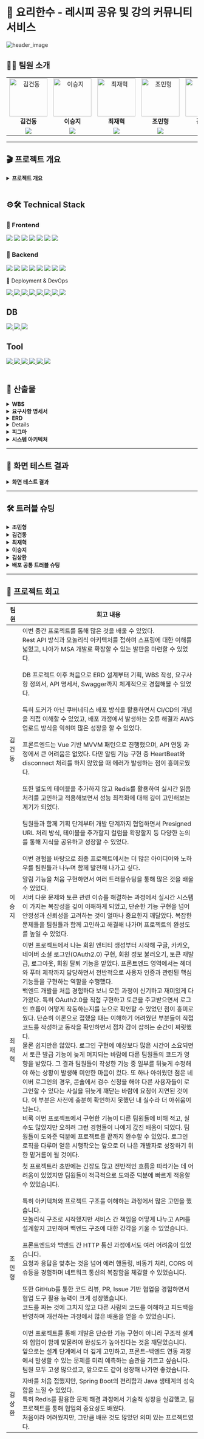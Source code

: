 # 🍳 요리한수 - 레시피 공유 및 강의 커뮤니티 서비스
![header_image](https://github.com/user-attachments/assets/2667d145-c713-4a46-b75f-9b1a7892caa5)
<br>

## 🙋🏻 팀원 소개

<table>
  <tr>
    <!-- 1행: 사진(클릭 가능) + 이름 -->
    <td align="center">
      <a href="https://github.com/astraglus03" target="_blank">
        <img src="https://avatars.githubusercontent.com/astraglus03" width="100px;" alt="김건동"/>
      </a><br />
      <b>김건동</b>
    </td>
    <td align="center">
      <a href="https://github.com/SeungJi20" target="_blank">
        <img src="https://avatars.githubusercontent.com/SeungJi20" width="100px;" alt="이승지"/>
      </a><br />
      <b>이승지</b>
    </td>
    <td align="center">
      <a href="https://github.com/chaserChoi" target="_blank">
        <img src="https://avatars.githubusercontent.com/chaserChoi" width="100px;" alt="최재혁"/>
      </a><br />
      <b>최재혁</b>
    </td>
    <td align="center">
      <a href="https://github.com/jominhyeong97" target="_blank">
        <img src="https://avatars.githubusercontent.com/jominhyeong97" width="100px;" alt="조민형"/>
      </a><br />
      <b>조민형</b>
    </td>
    <td align="center">
      <a href="https://github.com/pure-wa" target="_blank">
        <img src="https://avatars.githubusercontent.com/pure-wa" width="100px;" alt="김상환"/>
      </a><br />
      <b>김상환</b>
    </td>
  </tr>
  <tr>
    <!-- 2행: GitHub 배지 -->
    <td align="center">
      <a href="https://github.com/astraglus03" target="_blank">
        <img src="https://img.shields.io/badge/GitHub_Profile-181717?style=flat-square&logo=github&logoColor=white"/>
      </a>
    </td>
    <td align="center">
      <a href="https://github.com/SeungJi20" target="_blank">
        <img src="https://img.shields.io/badge/GitHub_Profile-181717?style=flat-square&logo=github&logoColor=white"/>
      </a>
    </td>
    <td align="center">
      <a href="https://github.com/chaserChoi" target="_blank">
        <img src="https://img.shields.io/badge/GitHub_Profile-181717?style=flat-square&logo=github&logoColor=white"/>
      </a>
    </td>
    <td align="center">
      <a href="https://github.com/jominhyeong97" target="_blank">
        <img src="https://img.shields.io/badge/GitHub_Profile-181717?style=flat-square&logo=github&logoColor=white"/>
      </a>
    </td>
    <td align="center">
      <a href="https://github.com/pure-wa" target="_blank">
        <img src="https://img.shields.io/badge/GitHub_Profile-181717?style=flat-square&logo=github&logoColor=white"/>
      </a>
    </td>
  </tr>
</table>

---
## 🎬 프로젝트 개요
<details>
  <summary><b>프로젝트 개요</b></summary>
  <details>
  <summary><b>01. 프로젝트 주제</b></summary>
&nbsp;&nbsp;🌟 **[누구나 요리를 배우고, 나누고, 소통하는 All-in-One 요리 플랫폼]**  
&nbsp;&nbsp;레시피 공유, 요리 강의, 커뮤니티를 결합하여  
&nbsp;&nbsp;**자취생·직장인·주부 모두가 즐길 수 있는 요리 생태계 구축**  
</details>

<details>
  <summary><b>02. 프로젝트 소개</b></summary>

&nbsp;&nbsp;🍳 집밥을 하고 싶어도, 막상 “뭘 먹지?”라는 고민은 늘 따라옵니다.  
&nbsp;&nbsp;요리법을 몰라 배달에 의존하거나, 새로운 음식을 배우고 싶지만 접근성이 부족해 포기하는 경우도 많습니다.  

&nbsp;&nbsp;**요리한수**는 이러한 문제를 해결하기 위해 기획된 **All-in-One 요리 플랫폼**입니다.  
&nbsp;&nbsp;- 사용자는 자신만의 레시피를 등록하고, 다른 사람의 레시피를 탐색할 수 있습니다.  
&nbsp;&nbsp;- 검증된 **요리사·자영업자**가 올리는 강의를 통해 체계적인 학습과 실습이 가능합니다.  
&nbsp;&nbsp;- 댓글, 좋아요, 북마크, 채팅과 같은 커뮤니티 기능으로 **요리를 매개로 한 소통**이 활성화됩니다.  

&nbsp;&nbsp;즉, 단순한 레시피 모음이 아니라  
&nbsp;&nbsp;**“배움–공유–수익화”가 선순환되는 플랫폼**으로 자리매김합니다.  

</details>

<details>
  <summary><b>03. 프로젝트 배경 및 필요성</b></summary>

&nbsp;&nbsp;**3-1. 1인가구 증가**  
&nbsp;&nbsp;&nbsp;&nbsp;통계청(KOSIS)에 따르면 한국의 1인가구 비율은 2000년 15.5%에서 2024년 36.1%로 급격히 증가했습니다.  
&nbsp;&nbsp;&nbsp;&nbsp;이는 전통적인 4인가구 중심의 식생활 패턴이 약화되고, **개인 맞춤형 식생활·요리 서비스** 수요가 커지고 있음을 보여줍니다.  
&nbsp;&nbsp;&nbsp;&nbsp;특히 자취생, 신입 직장인 등은 ‘간단하지만 건강한 집밥’을 필요로 하며, 자연스럽게 온라인 기반 요리 플랫폼에 대한 수요가 폭발적으로 증가하고 있습니다.  

<img src="https://github.com/user-attachments/assets/fffbca24-d1e5-4283-8ef4-7140b1ccb147" width="600"/><br>
출처: [KOSIS](https://kosis.kr)  

---

&nbsp;&nbsp;**3-2. 물가 상승 및 소득 정체**  
&nbsp;&nbsp;&nbsp;&nbsp;최근 청년층 초임 임금은 200만~300만 원 구간이 전체의 39.7%를 차지합니다.  
&nbsp;&nbsp;&nbsp;&nbsp;반면 외식비·배달비는 꾸준히 상승하며 ‘배달 한 끼 2만 원 시대’가 도래했습니다.  
&nbsp;&nbsp;&nbsp;&nbsp;따라서 **“가성비 있으면서도 맛있고 건강한 집밥”**을 찾는 수요가 높아지고 있고, 이를 지원하는 **레시피·강의 플랫폼**의 필요성이 커지고 있습니다.  

<img src="https://github.com/user-attachments/assets/231ef3d5-b476-4a09-b272-0ba3d88ec40f" width="600"/><br>
출처: [아시아경제](https://www.asiae.co.kr/article/2025080721464360883)  

---

&nbsp;&nbsp;**3-3. 취업난과 라이프스타일 변화**  
&nbsp;&nbsp;&nbsp;&nbsp;청년층 취업난으로 인한 불안정한 소득 구조는 외식·고급 강의보다는 **저렴하고 실용적인 자기개발 활동**을 선호하게 만듭니다.  
&nbsp;&nbsp;&nbsp;&nbsp;‘요리’는 혼자서도 시작할 수 있고, 결과물이 바로 일상생활에 도움이 된다는 점에서 **취미와 생활을 동시에 충족**할 수 있는 최적의 선택지입니다.  

<img src="https://github.com/user-attachments/assets/2a9e8766-58df-42f3-b729-a11ebd5b515b" width="600"/><br>

---

&nbsp;&nbsp;**3-4. 소통과 커뮤니티에 대한 갈증**  
&nbsp;&nbsp;&nbsp;&nbsp;Z세대와 MZ세대는 ‘혼밥’과 ‘혼술’을 즐기면서도 동시에 **온라인 소통과 정보 공유**에 적극적입니다.  
&nbsp;&nbsp;&nbsp;&nbsp;단순히 요리를 배우는 것을 넘어, **레시피를 공유하고 댓글·채팅을 통해 공감하는 과정**이 하나의 즐거움이 됩니다.  
&nbsp;&nbsp;&nbsp;&nbsp;요리한수는 단순한 레시피 DB가 아니라, **사람을 연결하는 플랫폼**으로서 커뮤니티적 가치를 극대화합니다.  

</details>

<details>
  <summary><b>04. 프로젝트 주요 기능</b></summary>

&nbsp;&nbsp;- 소셜 로그인 (네이버·카카오·구글)  
&nbsp;&nbsp;- 비회원도 열람 가능 (접근성 확대)  
&nbsp;&nbsp;- 강의 등록 시 **관리자 승인제**로 신뢰성 확보  
&nbsp;&nbsp;- 커뮤니티 기능 (댓글, 좋아요, 북마크, 채팅)  

</details>

<details>
  <summary><b>05. 서비스 차별화 전략</b></summary>

&nbsp;&nbsp;- 비회원·회원 모두 접근 가능  
&nbsp;&nbsp;- 검증된 요리사/자영업자 중심의 신뢰성 있는 강의  

</details>

<details>
  <summary><b>06. 기대효과</b></summary>

&nbsp;&nbsp;- 다양한 유저층 유입  
&nbsp;&nbsp;- 지속 가능한 수익 모델  
&nbsp;&nbsp;- 커뮤니티 활성화  
&nbsp;&nbsp;- 콘텐츠 생태계 강화  

</details>

<details>
  <summary><b>07. 향후 계획</b></summary>

&nbsp;&nbsp;- PWA 기반 모바일 최적화  
&nbsp;&nbsp;- 실시간 라이브 강의  
&nbsp;&nbsp;- AI 기반 레시피 추천  

</details>

</details>


<br>

## ⚙️🛠️ Technical Stack
  
### 🎯 Frontend

<a href="https://vuejs.org/" target="_blank"><img src="https://img.shields.io/badge/Vue.js-4FC08D?style=for-the-badge&logo=vue.js&logoColor=white"/></a>
<a href="https://vitejs.dev/" target="_blank"><img src="https://img.shields.io/badge/Vite-646CFF?style=for-the-badge&logo=vite&logoColor=white"/></a>
<a href="https://vuetifyjs.com/" target="_blank"><img src="https://img.shields.io/badge/Vuetify-1867C0?style=for-the-badge&logo=vuetify&logoColor=white"/></a>
<a href="https://pinia.vuejs.org/" target="_blank"><img src="https://img.shields.io/badge/Pinia-FFD859?style=for-the-badge&logo=vue.js&logoColor=black"/></a>
<a href="https://router.vuejs.org/" target="_blank"><img src="https://img.shields.io/badge/Vue_Router-35495E?style=for-the-badge&logo=vue.js&logoColor=white"/></a>
<a href="https://axios-http.com/" target="_blank"><img src="https://img.shields.io/badge/Axios-5A29E4?style=for-the-badge&logo=axios&logoColor=white"/></a>
<a><img src="https://img.shields.io/badge/JavaScript-ES6+-F7DF1E?style=for-the-badge&logo=javascript&logoColor=black"/></a>

### 🚀 Backend

<a href="https://spring.io/projects/spring-boot" target="_blank"><img src="https://img.shields.io/badge/SpringBoot-6DB33F?style=for-the-badge&logo=springboot&logoColor=white"/></a>
<a href="https://spring.io/projects/spring-data-jpa" target="_blank"><img src="https://img.shields.io/badge/Spring_Data_JPA-007396?style=for-the-badge&logo=hibernate&logoColor=white"/></a>
<a href="https://spring.io/projects/spring-security" target="_blank"><img src="https://img.shields.io/badge/Spring_Security-6DB33F?style=for-the-badge&logo=springsecurity&logoColor=white"/></a>
<a><img src="https://img.shields.io/badge/JWT-000000?style=for-the-badge&logo=jsonwebtokens&logoColor=white"/></a>
<a><img src="https://img.shields.io/badge/STOMP/WebSocket-FF6B6B?style=for-the-badge&logo=socket.io&logoColor=white"/></a>
<a href="https://aws.amazon.com/s3/" target="_blank"><img src="https://img.shields.io/badge/AWS_S3-569A31?style=for-the-badge&logo=amazons3&logoColor=white"/></a>
<a><img src="https://img.shields.io/badge/Lombok-BC4521?style=for-the-badge&logo=java&logoColor=white"/></a>
<a href="https://gradle.org/" target="_blank"><img src="https://img.shields.io/badge/Gradle-02303A?style=for-the-badge&logo=gradle&logoColor=white"/></a>

🚀 Deployment & DevOps
<div> <a href="https://aws.amazon.com/ec2/" target="_blank"> <img src="https://img.shields.io/badge/AWS%20EC2-FF9900?style=for-the-badge&logo=amazonec2&logoColor=white"/> </a> <a href="https://aws.amazon.com/rds/" target="_blank"> <img src="https://img.shields.io/badge/AWS%20RDS-527FFF?style=for-the-badge&logo=amazonrds&logoColor=white"/> </a> <a href="https://aws.amazon.com/s3/" target="_blank"> <img src="https://img.shields.io/badge/AWS%20S3-569A31?style=for-the-badge&logo=amazons3&logoColor=white"/> </a> <a href="https://aws.amazon.com/cloudfront/" target="_blank"> <img src="https://img.shields.io/badge/AWS%20CloudFront-8C4FFF?style=for-the-badge&logo=amazonaws&logoColor=white"/> </a> <a href="https://nginx.org/" target="_blank"> <img src="https://img.shields.io/badge/Nginx-009639?style=for-the-badge&logo=nginx&logoColor=white"/> </a> <a href="https://github.com/features/actions" target="_blank"> <img src="https://img.shields.io/badge/GitHub%20Actions-2088FF?style=for-the-badge&logo=githubactions&logoColor=white"/> </a> <a href="https://www.docker.com/" target="_blank"> <img src="https://img.shields.io/badge/Docker-2496ED?style=for-the-badge&logo=docker&logoColor=white"/> </a> <a href="https://swagger.io/" target="_blank"> <img src="https://img.shields.io/badge/Swagger-85EA2D?style=for-the-badge&logo=swagger&logoColor=black"/> </a> </div>

<h2>DB</h2>

<a href="https://mariadb.org" target="_blank"> <img src="https://img.shields.io/badge/MariaDB-003545?style=for-the-badge&logo=mariadb&logoColor=white"/> </a> 
<a href="https://www.mysql.com/" target="_blank"> <img src="https://img.shields.io/badge/MySQL-4479A1?style=for-the-badge&logo=mysql&logoColor=white"/> </a>
<a href="https://redis.io/" target="_blank"> <img src="https://img.shields.io/badge/Redis-DC382D?style=for-the-badge&logo=redis&logoColor=white"/> </a>

<h2>Tool</h2>

<div> <!-- 협업 및 관리 툴 --> 
  <a href="https://github.com" target="_blank"> <img src="https://img.shields.io/badge/GitHub-181717?style=for-the-badge&logo=github&logoColor=white"/> </a> 
  <a href="https://discord.com" target="_blank"> <img src="https://img.shields.io/badge/Discord-5865F2?style=for-the-badge&logo=discord&logoColor=white"/> </a> 
  <a href="https://www.notion.so" target="_blank"> <img src="https://img.shields.io/badge/Notion-000000?style=for-the-badge&logo=notion&logoColor=white"/> </a> 
  <a href="https://www.figma.com" target="_blank"> <img src="https://img.shields.io/badge/Figma-F24E1E?style=for-the-badge&logo=figma&logoColor=white"/> </a> 
  <a href="https://www.erdcloud.com" target="_blank"> <img src="https://img.shields.io/badge/ERD%20Cloud-4285F4?style=for-the-badge&logo=googlecloud&logoColor=white"/> </a> 
  <a href="https://www.postman.com/" target="_blank"> <img src="https://img.shields.io/badge/Postman-FF6C37?style=for-the-badge&logo=postman&logoColor=white"/> </a> 
</div>
</details>


<br>



## 📂 산출물
<details>
  <summary><b>WBS</b></summary>
  <a href='https://docs.google.com/spreadsheets/d/1UsaqCAM9-1V2rr0dIufYZtAmWtn-mnH4Uthqad71YM8/edit?gid=1345536888#gid=1345536888' style="text-decoration: none; color: inherit;">📄 WBS 바로가기</a>
  <br>
  <img width="1710" height="873" alt="스크린샷 2025-08-25 오후 2 28 50" src="https://github.com/user-attachments/assets/40727227-3e5f-4da2-adfc-abd5e5f11bea" />
</details>

<details>
  <summary><b>요구사항 명세서</b></summary>
  <a href='https://docs.google.com/spreadsheets/d/1UsaqCAM9-1V2rr0dIufYZtAmWtn-mnH4Uthqad71YM8/edit?gid=2045131748#gid=2045131748' style="text-decoration: none; color: inherit;">📄 요구사항 명세서 바로가기</a>
  <br>
  <img width="1708" height="869" alt="스크린샷 2025-08-25 오후 2 30 20" src="https://github.com/user-attachments/assets/ff3ab3dd-7685-4c48-b3dc-b0429a650ebc" />
</details>

<details>
  <summary><b>ERD</b></summary>
  <a href='https://www.erdcloud.com/d/25tEnmWT48D4MufsZ' style="text-decoration: none; color: inherit;">📄 ERD 바로가기</a>
  <br>
  <img width="5040" height="2242" alt="요리한수 (1)" src="https://github.com/user-attachments/assets/895e27f9-4b0b-49ed-8201-1fc9e191770a" />

  <a href="https://www.erdcloud.com/...">
</details>

<details>
  <summary><b>프로젝트 기획서 및 API명세서</b></summary>
  <a href='https://tranquil-fuchsia-64e.notion.site/25a7cd1f5ed980b9ab40e6897bc980e1?source=copy_link' style="text-decoration: none; color: inherit;">📄 프로젝트 기획서 바로가기</a>
</details>

<details>
  <summary><b>피그마</b></summary>
  <a href='https://www.figma.com/design/0r1vmACeBTegtlH9OHZaMn/%EC%9A%94%EB%A6%AC%ED%95%9C%EC%88%98?node-id=0-1&t=eIxg72ONjSulXOTA-1' style="text-decoration: none; color: inherit;">🎨 피그마 바로가기</a>
</details>

<details>
  <summary><b>시스템 아키텍처</b></summary>

<img width="900" alt="시스템 아키텍처" src="https://github.com/user-attachments/assets/6a0b09ef-e692-4e70-aecf-91aa6212cca4" />

</details>

---

## 🧾 화면 테스트 결과
<details> 
  <summary><b> 화면 테스트 결과</b></summary>
  
  <details> 
    <summary>관리자</summary>
    <details>
      <summary>관리자 대시보드 조회</summary>
      <img src="https://github.com/user-attachments/assets/41ff8758-e02d-4b51-87f0-a9613e561fa3" alt="대시보드 조회" width="800"/>
    </details>
    <details>
      <summary>강의 관리</summary>
      <img src="https://github.com/user-attachments/assets/5d3477b6-0e37-483d-95be-41b61f83dcd8" alt="강의 승인" width="800"/>
    </details>
    <details>
      <summary>사용자 관리</summary>
      <img src="https://github.com/user-attachments/assets/45791e70-42db-4afe-bd7f-c6ea1ce7d148" alt="사용자 관리" width="800"/>
    </details>
    <details>
      <summary>신고 목록 조회</summary>
      <img src="https://github.com/user-attachments/assets/3d6c2815-2018-48ee-ad9b-96ddabdeb73f" alt="신고 목록 조회" width="800"/>
    </details>
    <details>
      <summary>신고 승인</summary>
      <img src="https://github.com/user-attachments/assets/a96a85f6-ef1b-4433-b633-9e791be4d525" alt="신고 승인" width="800"/>
    </details>
    <details>
      <summary>신고 반려</summary>
      <img src="https://github.com/user-attachments/assets/23229d2a-55b9-4d31-bd58-c002bd33aad5" alt="신고 반려" width="800"/>
    </details>
    <details>
      <summary>공지사항 등록</summary>
      <img src="https://github.com/user-attachments/assets/80aed914-6a5e-4a38-9529-4f2e426443fd" alt="공지사항 등록" width="800"/>
    </details>
    <details>
      <summary>공지사항 수정</summary>
      <img src="https://github.com/user-attachments/assets/9be9ae10-6985-4e9d-ab7e-c02cc662ba4f" alt="공지사항 수정" width="800"/>
    </details>
    <details>
      <summary>공지사항 삭제</summary>
      <img src="https://github.com/user-attachments/assets/42c943cb-b560-4b7d-8652-28fb4f49879f" alt="공지사항 삭제" width="800"/>
    </details>
  </details>
  
  <details>
    <summary>회원</summary>
    <details>
      <summary>구글 로그인</summary>
      <img src="https://github.com/user-attachments/assets/9b3e00f5-db75-4f99-9765-e24e29ef7ed5" alt="구글 로그인" width="800"/>
    </details>
    <details>
      <summary>카카오 로그인</summary>
      <img src="https://github.com/user-attachments/assets/1da92211-524d-4757-85b9-df36ac299762" alt="카카오 로그인" width="800"/>
    </details>
    <details>
      <summary>네이버 로그인</summary>
      <img src="https://github.com/user-attachments/assets/60be89d0-6816-46db-b573-c7824336f93b" alt="네이버 로그인" width="800"/>
    </details>
    <details>
      <summary>토큰 리프레시</summary>
      <img src="https://github.com/user-attachments/assets/fcf6f11b-1f5d-48e2-8227-e8cce13be663" alt="토큰 리프레시(새로고침)" width="800"/>
    </details>
    <details>
      <summary>로그아웃</summary>
      <img src="https://github.com/user-attachments/assets/2cb3cc94-2dee-4314-a10c-84a47ca13d98" alt="로그아웃" width="800" />
    </details>
    <details>
      <summary>회원 추가 정보 입력</summary>
      <img src="https://github.com/user-attachments/assets/494d9bde-83ec-4e76-8386-8f100fdad71c" alt="추가 정보 입력 (일반)" width="800" />
      <img src="https://github.com/user-attachments/assets/7838734c-e129-45da-98de-7f23cc1435ff" alt="추가 정보 입력 (종사자)" width="800" />
      <img src="https://github.com/user-attachments/assets/a483bbc9-0f81-47f4-8d89-74af612b9bfd" alt="추가 정보 입력 (자영업자)" width="800" />
    </details>
    <details>
      <summary>프로필 조회</summary>
      <img width="1435" height="73" alt="헤더 프로필 조회" src="https://github.com/user-attachments/assets/999096b2-8525-4712-b040-4caddff2db7e" />
      <img width="800" alt="프로필 조회 응답 결과" src="https://github.com/user-attachments/assets/57d269e0-73b3-4baa-a68a-1cef87bd4a8a" />
    </details>
    <details>
      <summary>현재 사용자 정보 조회</summary>
      <img width="676" height="401" alt="user_me_회원_조회(일반)" src="https://github.com/user-attachments/assets/cfec4ba4-b983-4321-a07d-6bc7420764db" />
      <img width="591" height="583" alt="user_me_회원_조회(종사자)" src="https://github.com/user-attachments/assets/56605858-2e7e-4be4-8bb1-d407ef9a23f7" />
      <img width="537" height="545" alt="user_me_회원_조회(자영업자)" src="https://github.com/user-attachments/assets/f4a293e7-0a17-4d77-80c1-441187d43ad5" />
    </details>
    <details>
      <summary>회원 탈퇴</summary>
      <img src="https://github.com/user-attachments/assets/f23719fc-7f7c-462d-961f-5b92ce29dd4b" alt="회원 탈퇴" width="800" />
    </details>
    <details>
      <summary>탈퇴 회원 복구</summary>
      <img src="https://github.com/user-attachments/assets/97828deb-0edc-4cdb-8ec8-9b1405b52658" alt="회원 복구" width="800" />
    </details>
  </details>

  <details> 
    <summary>채팅</summary>
    <details>
      <summary>채팅방 생성 및 채팅방 목록 이동</summary>
      `POST /chat/room/create`
      <img src="https://github.com/user-attachments/assets/22d5a80e-4f88-4b0e-81e7-bbaf0352ba47" alt="채팅방 생성" width="1000"/>
    </details>
    <details>
      <summary>실시간 메시지 전송</summary>
      `/app/chat-rooms/{roomId}/chat-message`
      <img src="https://github.com/user-attachments/assets/fdeb4c3b-a8ad-48f2-9e7b-ef26c3a4af2f" alt="실시간 메시지 전송" width="1000"/>
    </details>
    <details>
      <summary>파일 업로드</summary>
      `POST /chat/room/{roomId}/upload`
      <img src="https://github.com/user-attachments/assets/47f59838-b70c-49ae-9be2-46e7c58e1354" alt="파일 업로드" width="1000"/>
    </details>
    <details>
      <summary>채팅방 이름 수정</summary>
      `PATCH /chat/room/{roomId}/name`
      <img src="https://github.com/user-attachments/assets/b8eaec8d-d50e-4e64-a7ec-da7c61e90d1f" alt="채팅방 이름 수정" width="1000"/>
    </details>
    <details>
      <summary>채팅방 나가기</summary>
      `DELETE /chat/room/{roomId}/leave`
      <img src="https://github.com/user-attachments/assets/34649cb5-9d89-4c25-9bab-e7dc0f6e2880" alt="채팅방 나가기" width="1000"/>
    </details>


  </details>
  
  <details>
    <summary>댓글</summary>
    <details>
      <summary>댓글 생성</summary>
      `POST /post/comment/create`
      <img src="https://github.com/user-attachments/assets/8c3fd6cf-2bd5-4973-8a5a-9ecbed3d8344" alt="댓글 생성" width="600"/>
    </details>
    <details>
      <summary>댓글 목록 조회</summary>
      `GET /post/comment/list/{postId}`
      <img src="https://github.com/user-attachments/assets/282aa1ea-27da-4d72-8c7b-baf4a1e7f640" alt="댓글 목록조회" width="600"/>
    </details>
    <details>
      <summary>댓글 수정</summary>
      `PATCH /post/comment/update/{commentId}`
      <img src="https://github.com/user-attachments/assets/f19424e0-cc6f-47fc-887a-c43f51c8d39f" alt="댓글 수정" width="600"/>
    </details>
    <details>
      <summary>댓글 삭제</summary>
      `DELETE /post/comment/delete/{commentId}`
      <img src="https://github.com/user-attachments/assets/0dce6c2d-61f2-4193-8513-af899ed68f78" alt="댓글 삭제" width="600"/>
    </details>
  </details>

  <details> 
    <summary>좋아요</summary>
    <details>
      <summary>게시글 좋아요 토글</summary>
      `POST /api/interactions/posts/{postId}/likes`
      <img src="https://github.com/user-attachments/assets/33289823-786b-44b6-ae33-824cce064548" alt="게시글 좋아요 토글" width="600"/>
    </details>
    <details>
      <summary>강의 좋아요 토글</summary>
      `POST /api/interactions/lectures/{lectureId}/likes`
      <img src="https://github.com/user-attachments/assets/6dc33e26-2a78-4480-9681-9c08551ea55a" alt="강의 좋아요 토글" width="600"/>
    </details>
  </details>
  
  <details>
    <summary>북마크</summary>
    <details>
      <summary>게시글 북마크 토글</summary>
      `POST /api/interactions/posts/{postId}/bookmarks`
      <img src="https://github.com/user-attachments/assets/33289823-786b-44b6-ae33-824cce064548" alt="북마크 토글" width="600"/>
    </details>
  </details>
  
  <details>
    <summary>조회수</summary>
    <details>
      <summary>게시글 조회수 증가</summary>
      `POST /api/interactions/posts/{postId}/views`
      <img src="https://github.com/user-attachments/assets/45a56af0-831c-4965-abe8-45bc5a7927c9" alt="조회수 증가" width="600"/>
    </details>
  </details>
  
  <details>
    <summary>강의</summary>
    <details>
      <summary>강의 등록</summary>
      <img src="https://github.com/user-attachments/assets/11af95c1-de26-42ad-b0ba-20a412e64e8e" alt="강의 등록" width="600"/>
    </details>
    <details>
      <summary>강의 수정</summary>
      <img src="https://github.com/user-attachments/assets/7aa176e0-dce7-4758-bd75-4be53f4aaaec" alt="강의 수정" width="600"/>
    </details>
    <details>
      <summary>강의 목록 조회</summary>
      <img width="1069" height="1631" alt="localhost_3000_lectures (2)" src="https://github.com/user-attachments/assets/8bca739d-608d-4d52-8de3-f3b66174901f" />
    </details>
    <details>
      <summary>강의 상세 조회</summary>
      <img width="1069" height="3411" alt="localhost_3000_lectures_db09a8db-b186-48b1-8f86-489f9a249fa1" src="https://github.com/user-attachments/assets/ca737063-d3f9-40c1-8b37-43203d84d938" />
      <img src="https://github.com/user-attachments/assets/ad7f5a2c-a8b3-4450-9e41-032c79c8a206" alt="공유하기" width="600"/>
    </details>
    <details>
      <summary>강의 삭제</summary>
      <img src="https://github.com/user-attachments/assets/bbd82053-d8d5-482d-9ddf-b938c2a263ca" alt="강의 삭제" width="600"/>
    </details>
    <details>
      <summary>리뷰 기능</summary>
      <img src="https://github.com/user-attachments/assets/1e3f9f39-038e-446f-a234-14203b385a8f" alt="리뷰 기능" width="600"/>
    </details>
    <details>
      <summary>Q&A 기능</summary>
      <img src="https://github.com/user-attachments/assets/76af1270-2b5c-473f-b62e-8560b5ad600f" alt="Q&A 기능" width="600"/>
    </details>
  </details>

  <details> 
    <summary>마이페이지</summary>
    <details>
      <summary>프로필 조회</summary>
      <img src="https://github.com/user-attachments/assets/278a4f71-00fc-444e-a7ab-a0f54c9672f8" alt="프로필조회" width="800"/>
    </details>
    <details>
      <summary>프로필 수정</summary>
      <img src="https://github.com/user-attachments/assets/2b916394-cb23-44f8-8db6-0421aef608cb" alt="프로필수정" width="800"/>
    </details>
    <details>
      <summary>프로필 이미지 업로드</summary>
      <img src="https://github.com/user-attachments/assets/85002921-607f-4414-8220-dceb7e3f69e1" alt="프로필이미지업로드" width="800"/>
    </details>
    <details>
      <summary>내 게시글 목록 조회</summary>
      <img src="https://github.com/user-attachments/assets/9c6fd8a2-fbf9-44bb-aa4e-397c1316262e" alt="내게시글목록조회" width="800"/>
    </details>
    <details>
      <summary>내 강의 목록 조회</summary>
      <img width="1918" height="963" alt="image" src="https://github.com/user-attachments/assets/57809314-68af-4e0d-9f00-12b1674e631f" />
    </details>
    <details>
      <summary>내 북마크한 게시글 목록 조회</summary>
      <img src="https://github.com/user-attachments/assets/7b98888f-4210-4806-870c-74914e535928" alt="내북마크한게시글목록조회" width="800"/>
    </details>
    <details>
      <summary>내가 좋아요한 게시글 목록 조회</summary>
      <img src="https://github.com/user-attachments/assets/9398e977-7fce-4f30-b1f4-7942952d8d3d" alt="내가좋아요한게시글목록조회" width="800"/>
    </details>
  </details>
  
<details>
  <summary>알림</summary>

  <details>
    <summary>회원가입 승인 시 알림</summary>
    <img src="https://github.com/user-attachments/assets/a48ebab6-90c5-4c24-894e-8898192a6dba" alt="회원가입-승인-시-알림" width="600"/>

  </details>

  <details>
    <summary>공지사항 등록 시 알림</summary>
    <img src="https://github.com/user-attachments/assets/f282ec69-9d20-4c8c-b01b-e6858989b8d7" alt="공지사항-작성-시-알림" width="600"/>
  </details>

  <details>
    <summary>게시글 댓글 시 알림</summary>
    <img src="https://github.com/user-attachments/assets/7cec0090-6571-425d-ae10-0809b4cd772e" alt="게시글 댓글-시-알림" width="600"/>


  </details>

  <details>
    <summary>게시글 답글 시 알림</summary>
    <img src="https://github.com/user-attachments/assets/d8cbcb8c-7299-4caa-9d86-55c9f525bfa6" alt="게시글 답글-시-알림" width="600"/>

  </details>

  <details>
    <summary>강의 결제 성공 시 알림</summary>
    <img src="https://github.com/user-attachments/assets/b9644176-69cc-4bfd-91f2-ca60f0adcfdb" alt="강의 결제-성공-시-알림" width="600"/>

  </details>

  <details>
    <summary>강의 Q&A 시 알림</summary>
    <img src="https://github.com/user-attachments/assets/5645ca3f-c55e-4489-a6ed-1380b1f2fa59" alt="강의 Q&A-시-알림" width="600"/>
  </details>
</details>

  <details> 
    <summary>게시글</summary>
    <details>
      <summary>게시글 생성</summary>
      `POST /api/posts`
      <img src="https://github.com/user-attachments/assets/dfa394b0-0d95-491f-b4bd-238a97563e20" alt="게시글생성" width="800"/>
    </details>
    <details>
      <summary>게시글 상세 조회</summary>
      `GET /api/posts/{postId}`
      <img src="https://github.com/user-attachments/assets/abd90174-9b2f-4d0f-a9f7-04d348de09a2" alt="게시글상세조회" width="800"/>
    </details>
    <details>
      <summary>게시글 수정</summary>
      `PUT /api/posts/{postId}`
      <img src="https://github.com/user-attachments/assets/0ca89557-ed4e-40af-a0a1-e33e2e54cfad" alt="게시글수정" width="800"/>
    </details>
    <details>
      <summary>게시글 삭제</summary>
      `DELETE /api/posts/{postId}`
      <img src="https://github.com/user-attachments/assets/b636eb09-fe96-4647-99f4-236d68843ab5" alt="게시글삭제" width="800"/>
    </details>
    <details>
      <summary>게시글 목록 조회</summary>
      `GET /api/posts`
      <img src="https://github.com/user-attachments/assets/07e1155c-6686-4cfd-86d9-13ad7acc095b" alt="게시글삭제" width="800"/>
    </details>
  </details>
  <details>
    <summary>결제</summary>
    <details>
      <summary>결제 확인</summary>
      <img src="https://github.com/user-attachments/assets/26226052-dd93-40d1-885b-720fb0242a2f" alt="강의 결제" width="800"/>
    </details>
    <details>
      <summary>장바구니 담기</summary>
      <img src="https://github.com/user-attachments/assets/644610c8-4cd9-4b6d-af57-6b95c410941e" alt="장바구니 기능" width="800"/>
    </details>
  </details>
  <details>
    <summary>신고</summary>
    <details>
      <summary>신고 생성</summary>
      <img width="1919" height="1035" alt="image" src="https://github.com/user-attachments/assets/904ad9d5-ac0d-4c91-870f-a901967966b7" />
      <img width="1919" height="1072" alt="image" src="https://github.com/user-attachments/assets/f9966aa1-92d1-4345-be99-d52dab0247bd" />
    </details>
  </details>
</details>

---

## 🛠️ 트러블 슈팅

  <details>
    <summary><b>조민형</b></summary>
     <details>
    <summary><b>강의 등록 시 순환참조 이슈</b></summary>

  ### 🔎 발생 이슈
  - 강의 등록 시 `Lecture`와 `ingredients`, `steps`를 DTO → Entity로 변환하는 과정에서 **순환참조 오류** 발생  

  ### 🧩 원인 분석
  - `Lecture.builder()` 안에서 아직 완전히 생성되지 않은 `Lecture`를 `ingredients`, `steps`에 동시에 넣으려다 보니 JPA가 순환 구조로 인식  

  ### 🛠️ 해결 방법
  - Controller에서 multipart 요청을 분리 처리  
  - Service 계층에서 순차적으로 저장 흐름 적용  
    1. `Lecture` 엔티티 먼저 저장  
    2. 저장된 `Lecture`를 기반으로 `ingredients` 목록 변환 후 저장  
    3. `steps` 목록 변환 후 저장  
    4. 썸네일 이미지는 S3 업로드 후 `Lecture`에 업데이트  

  ### ✅ 최종 결과
  - 순환참조 문제 제거  
  - 엔티티 저장 책임이 명확하게 분리되어 구조가 깔끔해짐  

  </details>

  <details>
    <summary><b>토스 결제 연동 시 흐름 정리</b></summary>

  ### 🔎 발생 이슈
  - 결제 시 주문 등록 → 결제창 호출 → 결제 승인 과정이 불명확해 구현 중 오류 발생  

  ### 🧩 원인 분석
  - 프론트에서 결제 요청 시 `orderId`, `amount`, `lectureIds`를 백엔드로 전달하는 로직 혼동  
  - 결제 승인(confirm) 단계에서 토스 API 호출 구조가 직관적이지 않음  

  ### 🛠️ 해결 방법
  1. **사전 주문 저장** (`POST /purchase/prepay`)  
     - `orderId`, `amount`, `lectureIds`를 DB에 저장  
  2. **토스 결제창 호출** (프론트)  
     - `TossPayments.requestPayment()` 사용  
  3. **결제 승인 요청** (`POST /purchase/confirm`)  
     - 성공 시 전달되는 `paymentKey`, `orderId`, `amount`를 이용해 백엔드에서 토스 API 호출 → 승인 처리  

  ### ✅ 최종 결과
  - 결제 흐름이 `사전 저장 → 결제창 호출 → 승인`으로 명확하게 정리됨  
  - 프론트/백엔드 역할이 분리되어 유지보수성과 가독성이 개선됨  

  </details>
  </details>


  <details>
    <summary><b>김건동</b></summary>
      <details>
    <summary><b>채팅 모듈 – 실시간 읽음 처리 문제</b></summary>

  ### 🔎 발생 이슈
  - 채팅 메시지는 실시간 송수신이 가능했지만, 상대방이 읽었는지는 새로고침해야 목록에 반영됨  

  ### 🧩 원인 분석
  - 읽음 처리 테이블만 사용하여, **실시간 온라인 채널 구독**과 **읽음 갱신 로직**이 누락됨  

  ### 🛠️ 해결 방법
  - 읽음 처리 테이블 삭제  
  - 메시지, 채팅 참여자, 채팅 온라인 참여자 **3개 채널 구독**  
  - 참여자 채널에 *마지막 읽은 메시지 ID* 저장  
  - 클라이언트 로컬에서 메시지 ID와 비교하여 **UnreadCount** 계산  
  - 상대방 온라인 진입 시 카운트 감소 & Redis 상태 동기화  
  - 채팅방 퇴장 시 마지막 읽음 ID 갱신  

  ### ✅ 최종 결과
  - 새로고침 없이도 읽음 여부가 실시간 반영  
  - Redis와 DB 간 상태가 안정적으로 일치  

  </details>

  <details>
    <summary><b>채팅 모듈 – 1:1 채팅 읽음 처리 오류</b></summary>

  ### 🔎 발생 이슈
  - 1:1 채팅에서 메시지를 내가 보내든, 상대방이 보내든 항상 읽음 처리됨  

  ### 🧩 원인 분석
  - 마지막 읽음 ID를 실시간 POST로 즉시 갱신 → 송신 시점마다 **항상 읽음 처리**  

  ### 🛠️ 해결 방법
  - 메시지, 참여자, 온라인 참여자 **3개 채널 구독**  
  - 이벤트 기반으로만 마지막 읽음 ID 갱신  
  - 로컬에서 마지막 ID를 기준으로 UnreadCount 계산  

  ### ✅ 최종 결과
  - 송신자/수신자 구분 없이 올바른 읽음 처리  
  - 그룹 채팅으로도 확장 가능한 구조 확보  

  </details>

  <details>
    <summary><b>채팅 모듈 – 파일 업로드 처리 문제</b></summary>

  ### 🔎 발생 이슈
  - STOMP 메시지 전송 시 파일 자체 업로드 시도 → 구조적 한계로 오류 발생  

  ### 🧩 원인 분석
  - STOMP는 문자열 전송 전용  
  - 파일과 메시지를 동시에 처리하려다 비효율 발생  

  ### 🛠️ 해결 방법
  - 프론트에서 **Presigned URL** 발급받아 S3 업로드  
  - 업로드 완료 후 URL을 백엔드에 전달  
  - 메시지에는 해당 URL만 문자열로 저장  

  ### ✅ 최종 결과
  - 파일 업로드와 메시지 전송이 안정적으로 분리  
  - STOMP는 메시지 전송 전용으로 단순화  
  - REST API를 통한 업로드로 UX와 효율성 개선  

  </details>
  </details>
 



  
  <details>
    <summary><b>최재혁</b></summary>
      <details>
        <summary><b>OAuth 플로우 선택과 최초 구현 난항</b></summary>

  ### 🔎 발생 이슈
  - 소셜 로그인 방식을 어디서부터 어떻게 붙여야 할지 모호.
  - oauth2-client 전면 사용 vs 프론트 인가코드 수신 후 백엔드가 토큰 교환 방식 중 선택 필요.
  
  ### 🧩 원인 분석
  - 팀 프론트가 이미 인가코드를 받도록 설계. 백엔드가 code로 토큰 교환 및 프로필 조회를 책임지는 형태가 팀 구조와 배포 동선상 가장 단순.
  - 각 공급자마다 토큰/프로필 엔드포인트, 파라미터 명세가 상이.
  
  ### 🛠️ 해결 방법
  - 전략: AuthorizationCode → Token → Profile → 내부 JWT 파이프라인을 공통 인터페이스로 추상화.
  - OAuthClient 인터페이스 + GoogleClient, KakaoClient, NaverClient 구현체.
  - 공급자별 tokenUri, profileUri, clientId/secret, redirectUri를 application-*.yml에 분리.
  - 공통 DTO: OAuthUserProfile { provider, providerUserId, email?, name? }
  - 식별 키는 provider + providerUserId를 1차로, email은 보조로 사용.
  
  ### ✅ 최종 결과
  - 프론트/백 분리 구조 유지하면서도 백엔드의 공통 파이프라인으로 공급자 추가가 쉬워짐.
  - 신규 공급자 테스트 시 구현 범위가 명확해지고 회귀 리스크 감소.

      </details>

      <details>
        <summary><b>프로필 조회 스펙 차이로 매핑 오류</b></summary>

  ### 🔎 발생 이슈
  - 토큰은 받았는데 사용자 정보가 null로 매핑되거나, 키 경로가 달라 NPE 발생.
  
  ### 🧩 원인 분석
  - 각 공급자 응답 스키마 차이:
    - Google: GET `https://www.googleapis.com/oauth2/v3/userinfo` 헤더 Authorization: Bearer {access_token}
      - 응답 예: { "id": "...", "email": "...", "name": "..." }
    - Kakao: GET `https://kapi.kakao.com/v2/user/me`
      - 응답 예: { "id": 12345, "kakao_account": { "email": "...", "profile": {"nickname": "..."} } }
    - Naver: GET `"https://openapi.naver.com/v1/nid/me`
      - 응답 예: { "resultcode":"00", "message":"success", "response": {"id":"...", "email":"...", "name":"..."} }
  
  ### 🛠️ 해결 방법
  - 전략: AuthorizationCode → Token → Profile → 내부 JWT 파이프라인을 공통 인터페이스로 추상화.
  - OAuthService 인터페이스 + GoogleService, KakaoService, NaverService 구현체.
  - 공급자별 tokenUri, clientId/secret, redirectUri를 application-*.yml에 분리.
  - 소셜 별 DTO 분리: GoogleProfileDto, KakaoProfileDto, NaverProfileDto
  
  ### ✅ 최종 결과
  - 프론트/백 분리 구조 유지하면서도 백엔드의 공통 파이프라인으로 공급자 추가가 쉬워짐.
  - 신규 공급자 테스트 시 구현 범위가 명확해지고 회귀 리스크 감소.

      </details>

      <details>
        <summary><b>회원 탈퇴 API 403 발생</b></summary>

  ### 🔎 발생 이슈
  - 공식 문서대로 “공급자 탈퇴 API”를 호출했으나 403 권한 오류.
  - 우리 서버에서 발급한 JWT를 Authorization에 넣었더니 공급자 API가 인식 못함.
  
  ### 🧩 원인 분석
  - 공급자 API는 공급자 액세스 토큰을 요구. 내부 JWT는 외부 API에서 무용.
  - 또한 실제 서비스 요구사항 상 “정말 공급자 연결 해제까지 해야 하는가”가 모호.
  
  ### 🛠️ 해결 방법
  - 서비스 정책 합의: 외부 연결 해제 대신 소프트 삭제(soft delete) 채택.
    - User.isDeleted (Y/N) 컬럼 추가, 공통 탈퇴 로직으로 처리.
    - 로그인/토큰 재발급 시 isDeleted = Y 계정은 거부.
  - 필요 시 별도 “연결 해제”는 옵션으로 분리하여 공급자 토큰을 재발급한 뒤 호출.
  
  ### ✅ 최종 결과
  - 더 이상 공급자 토큰/정책 변화에 종속되지 않음.
  - 데이터 보존 및 복구 시나리오도 단순화.

      </details>
  </details>



  
  <details>
    <summary><b>이승지</b></summary>
      <details>
      <summary><b>JWT 인증 실패로 인한 실시간 알림 수신 불가 이슈</b></summary>
        
  ### 🔎 발생 이슈
  - 사용자가 로그인 후 알림 페이지에 접속했을 때 실시간 알림이 수신되지 않는 문제 발생
  - SSE 연결 시 401 인증 에러 발생

  ### 🧩 원인 분석
  - 브라우저의 기본 EventSource API는 HTTP 헤더를 설정할 수 없음
  - JWT 토큰을 Authorization 헤더에 포함해야 하는데 기본 EventSource로는 불가능
  - 서버에서 인증되지 않은 요청으로 인식하여 SSE 연결을 거부

  ### 🛠️ 해결 방법
  - JWT 토큰을 헤더에 포함할 수 있도록 XMLHttpRequest 기반의 커스텀 EventSourcePolyfill로 구현 
  - 서버 응답을 스트리밍 방식으로 처리하여 실시간 데이터 수신 구현

  ### ✅ 최종 결과
  - JWT 토큰을 포함한 SSE 연결 성공 
  - 실시간 알림 수신 가능
  - 인증된 사용자만 알림 구독 가능
  </details>
  
  <details>
  <summary><b>SSE 연결 누적으로 인한 서버 종료 이슈</b></summary>

  ### 🔎 발생 이슈
  - 서버가 갑자기 꺼지는 현상 발생
  - 사용자가 알림 페이지에 접속할 때마다 SSE 연결이 계속 쌓임

  ### 🧩 원인 분석
  - 연결 상태를 주기적으로 확인하지 않아서 끊어진 연결을 감지하지 못함
  - SSE 연결이 계속 쌓여서 서버 메모리 부족으로 인한 종료 발생
  - 좀비 연결들이 서버 리소스를 계속 점유하여 성능 저하 및 메모리 누수

  ### 🛠️ 해결 방법
  - 클라이언트에서 30초마다 연결 상태를 확인하는 Heartbeat 타이머 구현
  - 백엔드에 비활성 연결 자동 정리 로직 추가
  - 페이지 언로드 시 서버에 연결 해제 요청을 보내는 로직 추가
  - 5분 이상 비활성 상태인 연결을 자동으로 해제하여 서버 리소스 절약

  ### ✅ 최종 결과
  - 서버 메모리 사용량 안정화
  - SSE 연결 누적으로 인한 서버 종료 문제 해결
  </details>

  <details>
    <summary><b>SSE 재연결 시 동일 알림 중복 표시 이슈</b></summary>

  ### 🔎 발생 이슈
  - 사용자가 알림 페이지를 새로고침하거나 네트워크가 불안정할 때 동일한 알림이 여러 번 표시되는 문제 발생

  ### 🧩 원인 분석
  - SSE 재연결 시 서버에서 이전 알림 재전송
  - 클라이언트에서 중복 체크 로직 부재

  ### 🛠️ 해결 방법
  - EventSourcePolyfill 내부에서 처리된 알림 데이터를 추적하는 Set 자료구조 구현
  - 메모리 효율성을 위해 최대 100개까지만 추적하고 오래된 데이터는 자동 삭제

  ### ✅ 최종 결과
  - 중복 알림 완전 제거
  - 사용자 경험 개선
  </details>
  </details>
  
  <details>
    <summary><b>김상환</b></summary>
      <details>
      <summary><b>조회수 중복 카운팅 문제</b></summary>
  
  ### 🔎 발생 이슈
  - Post 상세 조회 시 동일 사용자가 새로고침할 때마다 조회수가 증가하는 문제
  - 짧은 시간 내 동일 사용자에서 여러 번 요청 시 조회수가 비정상적으로 급증
  ### 🧩 원인 분석
  - 사용자별 중복 조회 방지 로직이 없어서 새로고침할 때마다 무제한 카운팅 발생
  - 일반적으로 조회수는 "순 방문자 수" 개념이어야 하는데 "페이지뷰" 개념으로 구현됨
  
  ### 🛠️ 해결 방법
  - Redis를 활용한 조회수 중복 방지 로직 구현
  - TTL: 2시간 설정으로 일정 시간 내 중복 조회 방지
  - Redis Set에 사용자 ID 저장하여 중복 접근 체크
  - Redis에 조회 기록이 없을 때만 조회수 증가

  ### ✅ 최종 결과
  - 동일 사용자의 중복 조회수 카운팅 방지
  - DB 부하 감소 및 정확한 조회수 통계 확보

      </details>
      
      <details>
      <summary><b>TTL 관리 및 메모리 최적화</b></summary>
      
  ### 🔎 발생 이슈
  - 상호작용 데이터가 Redis에 계속 쌓여 메모리 사용량이 지속적으로 증가
  - 조회수 중복 방지를 위한 사용자 기록이 무제한으로 저장되어 메모리 부족 우려

  ### 🧩 원인 분석
  - 좋아요/북마크 상태는 24시간, 조회수 중복 방지는 2시간 TTL 설정 필요
  - TTL 설정을 빼먹으면 데이터가 영구 저장되어 메모리 누수 발생

  ### 🛠️ 해결 방법
  - 용도별 차별화된 TTL 정책 수립
  - 상호작용 상태 (좋아요/북마크): 24시간
  - 조회수 중복 방지: 2시간
  - 카운트 캐시: 1시간

  ### ✅ 최종 결과
  - 메모리 사용량 안정화
  - 비즈니스 로직에 맞는 적절한 캐시 보존 기간 설정
  - Redis 메모리 부족 문제 예방



      </details>
      </details>

      
      <details>
      <summary><b>배포 공통 트러블 슈팅</b></summary>


### 🔎 발생 이슈
- AWS EKS 배포 과정에서 다수의 환경 설정 및 리소스 문제가 발생  
- 로컬에서는 정상 동작하던 서비스가, 실제 클라우드 환경에서는 예상치 못한 오류를 유발  

### 🧩 원인 분석
1. **Ingress 설정 누락**  
   - 파일 크기 제한을 지정하지 않아 1MB 이상 업로드가 실패  
2. **YAML/Dockerfile 오타 및 이해 부족**  
   - 네임스페이스, 서비스명, 라우팅이 꼬여서 정상 배포 불가  
3. **CI/CD 혼선**  
   - GitHub Actions와 EKS 연동 시 Secret, IAM 권한 혼동으로 파이프라인 실패  
4. **메모리 한계 (OOM)**  
   - 대용량 영상 업로드 시 JVM Heap이 가득 차 `OutOfMemoryError` 발생  
   - 단순 사이즈 제한이 아닌, JVM 옵션 조정 및 스트리밍 업로드 필요  
5. **멀티 스테이지 Dockerfile 문제**  
   - 빌드 이미지에는 `ffmpeg` 포함했으나 실행 이미지(stage2)에 빠져 런타임 에러 발생  
6. **로그/디버깅 어려움**  
   - Pod가 `CrashLoopBackOff` 될 때 `kubectl logs`, `describe pod`를 활용하는 방법이 미숙해 원인 파악 지연  

### ✅ 최종 결과
- Ingress, YAML, Dockerfile 등 **배포 관련 설정의 중요성**을 체감  
- 단순 리소스 증설이 아니라 **아키텍처 차원의 최적화(스트리밍, 캐시 전략)** 필요성 확인  
- CI/CD 자동화 과정에서 **권한/Secret 관리 체계**를 명확히 해야 함을 깨달음  
- EKS 환경에서 **로그, 모니터링 도구**를 빠르게 다루는 능력이 중요함을 학습
  </details>


---


## 📝 프로젝트 회고

| 팀원 | 회고 내용 |
|------|-----------------------------------------------------------------------------------------------------------------------------------------------------------------------------------------------------------------------------------------------------------------------------------------------------------------------------------|
| 김건동 | 이번 중간 프로젝트를 통해 많은 것을 배울 수 있었다.<br>Rest API 방식과 모놀리식 아키텍처를 접하며 스프링에 대한 이해를 넓혔고, 나아가 MSA 개발로 확장할 수 있는 발판을 마련할 수 있었다.<br><br>DB 프로젝트 이후 처음으로 ERD 설계부터 기획, WBS 작성, 요구사항 정의서, API 명세서, Swagger까지 체계적으로 경험해볼 수 있었다.<br><br>특히 도커가 아닌 쿠버네티스 배포 방식을 활용하면서 CI/CD의 개념을 직접 이해할 수 있었고, 배포 과정에서 발생하는 오류 해결과 AWS 업로드 방식을 익히며 많은 성장을 할 수 있었다.<br><br>프론트엔드는 Vue 기반 MVVM 패턴으로 진행했으며, API 연동 과정에서 큰 어려움은 없었다. 다만 알림 기능 구현 중 HeartBeat와 disconnect 처리를 하지 않았을 때 에러가 발생하는 점이 흥미로웠다.<br><br>또한 별도의 테이블을 추가하지 않고 Redis를 활용하여 실시간 읽음 처리를 고민하고 적용해보면서 성능 최적화에 대해 깊이 고민해보는 계기가 되었다.<br><br>팀원들과 함께 기획 단계부터 개발 단계까지 협업하면서 Presigned URL 처리 방식, 테이블을 추가할지 컬럼을 확장할지 등 다양한 논의를 통해 지식을 공유하고 성장할 수 있었다.<br><br>이번 경험을 바탕으로 최종 프로젝트에서는 더 많은 아이디어와 노하우를 팀원들과 나누며 함께 발전해 나가고 싶다. |
| 이승지 | 알림 기능을 처음 구현하면서 여러 트러블슈팅을 통해 많은 것을 배울 수 있었다.<br> 서버 다운 문제와 토큰 관련 이슈를 해결하는 과정에서 실시간 시스템이 가지는 복잡성을 깊이 이해하게 되었고, 단순한 기능 구현을 넘어<br> 안정성과 신뢰성을 고려하는 것이 얼마나 중요한지 깨달았다. 복잡한 문제들을 팀원들과 함께 고민하고 해결해 나가며 프로젝트의 완성도를 높일 수 있었다. |
| 최재혁 | 이번 프로젝트에서 나는 회원 엔티티 생성부터 시작해 구글, 카카오, 네이버 소셜 로그인(OAuth2.0) 구현, 회원 정보 불러오기, 토큰 재발급, 로그아웃, 회원 탈퇴 기능을 맡았다. 프론트엔드 영역에서는 헤더와 푸터 제작까지 담당하면서 전반적으로 사용자 인증과 관련된 핵심 기능들을 구현하는 역할을 수행했다.<br>백엔드 개발을 처음 경험하다 보니 모든 과정이 신기하고 재미있게 다가왔다. 특히 OAuth2.0을 직접 구현하고 토큰을 주고받으면서 로그인 흐름이 어떻게 작동하는지를 눈으로 확인할 수 있었던 점이 흥미로웠다. 단순히 이론으로 접했을 때는 이해하기 어려웠던 부분들이 직접 코드를 작성하고 동작을 확인하면서 점차 감이 잡히는 순간이 짜릿했다.<br>물론 쉽지만은 않았다. 로그인 구현에 예상보다 많은 시간이 소요되면서 토큰 발급 기능이 늦게 머지되는 바람에 다른 팀원들의 코드가 영향을 받았다. 그 결과 팀원들이 작성한 기능 중 일부를 뒤늦게 수정해야 하는 상황이 발생해 미안한 마음이 컸다. 또 하나 아쉬웠던 점은 네이버 로그인의 경우, 콘솔에서 검수 신청을 해야 다른 사용자들이 로그인할 수 있다는 사실을 뒤늦게 깨닫는 바람에 요청이 지연된 것이다. 이 부분은 사전에 충분히 확인하지 못했던 내 실수라 더 아쉬움이 남는다.<br>비록 이번 프로젝트에서 구현한 기능이 다른 팀원들에 비해 적고, 실수도 많았지만 오히려 그런 경험들이 나에게 값진 배움이 되었다. 팀원들이 도와준 덕분에 프로젝트를 끝까지 완수할 수 있었다. 로그인 로직을 다루며 얻은 시행착오는 앞으로 더 나은 개발자로 성장하기 위한 밑거름이 될 것이다. |
| 조민형 | 첫 프로젝트라 초반에는 긴장도 많고 전반적인 흐름을 따라가는 데 어려움이 있었지만 팀원들이 적극적으로 도와준 덕분에 빠르게 적응할 수 있었습니다.<br><br>특히 아키텍처와 프로젝트 구조를 이해하는 과정에서 많은 고민을 했습니다.<br>모놀리식 구조로 시작했지만 서비스 간 책임을 어떻게 나누고 API를 설계할지 고민하며 백엔드 구조에 대한 감각을 키울 수 있었습니다.<br><br>프론트엔드와 백엔드 간 HTTP 통신 과정에서도 여러 어려움이 있었습니다.<br>요청과 응답을 맞추는 것을 넘어 에러 핸들링, 비동기 처리, CORS 이슈등을 경험하며 네트워크 통신의 복잡함을 체감할 수 있었습니다.<br><br>또한 GitHub를 통한 코드 리뷰, PR, Issue 기반 협업을 경험하면서 협업 도구 활용 능력이 크게 성장했습니다.<br>코드를 짜는 것에 그치지 않고 다른 사람의 코드를 이해하고 피드백을 반영하며 개선하는 과정에서 많은 배움을 얻을 수 있었습니다.<br><br>이번 프로젝트를 통해 개발은 단순한 기능 구현이 아니라 구조적 설계와 협업이 함께 맞물려야 완성도가 높아진다는 것을 깨달았습니다.<br>앞으로는 설계 단계에서 더 깊게 고민하고, 프론트–백엔드 연동 과정에서 발생할 수 있는 문제를 미리 예측하는 습관을 기르고 싶습니다.<br>팀원 모두 고생 많으셨고, 앞으로도 같이 성장해 나가면 좋겠습니다. |
| 김상환 | 자바를 처음 접했지만, Spring Boot의 편리함과 Java 생태계의 성숙함을 느낄 수 있었다.<br> 특히 Redis를 활용한 문제 해결 과정에서 기술적 성장을 실감했고, 팀 프로젝트를 통해 협업의 중요성도 배웠다.<br>처음이라 어려웠지만, 그만큼 배운 것도 많았던 의미 있는 프로젝트였다. |



